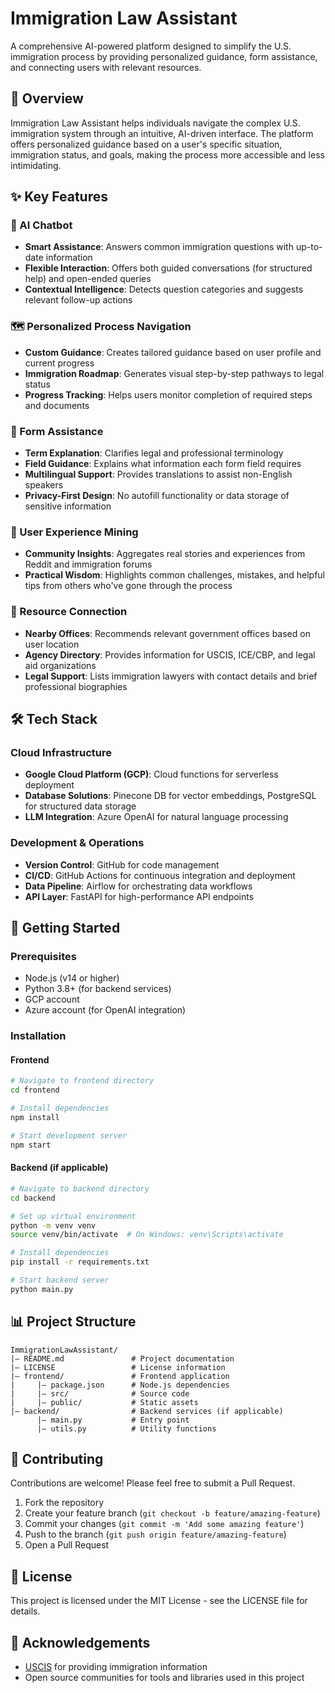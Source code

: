 # Immigration Law Assistant

A comprehensive AI-powered platform designed to simplify the U.S. immigration process by providing personalized guidance, form assistance, and connecting users with relevant resources.

## 🌟 Overview

Immigration Law Assistant helps individuals navigate the complex U.S. immigration system through an intuitive, AI-driven interface. The platform offers personalized guidance based on a user's specific situation, immigration status, and goals, making the process more accessible and less intimidating.

## ✨ Key Features

### 🤖 AI Chatbot
- **Smart Assistance**: Answers common immigration questions with up-to-date information
- **Flexible Interaction**: Offers both guided conversations (for structured help) and open-ended queries
- **Contextual Intelligence**: Detects question categories and suggests relevant follow-up actions

### 🗺️ Personalized Process Navigation
- **Custom Guidance**: Creates tailored guidance based on user profile and current progress
- **Immigration Roadmap**: Generates visual step-by-step pathways to legal status
- **Progress Tracking**: Helps users monitor completion of required steps and documents

### 📝 Form Assistance
- **Term Explanation**: Clarifies legal and professional terminology
- **Field Guidance**: Explains what information each form field requires
- **Multilingual Support**: Provides translations to assist non-English speakers
- **Privacy-First Design**: No autofill functionality or data storage of sensitive information

### 👥 User Experience Mining
- **Community Insights**: Aggregates real stories and experiences from Reddit and immigration forums
- **Practical Wisdom**: Highlights common challenges, mistakes, and helpful tips from others who've gone through the process

### 🏢 Resource Connection
- **Nearby Offices**: Recommends relevant government offices based on user location
- **Agency Directory**: Provides information for USCIS, ICE/CBP, and legal aid organizations
- **Legal Support**: Lists immigration lawyers with contact details and brief professional biographies

## 🛠️ Tech Stack

### Cloud Infrastructure
- **Google Cloud Platform (GCP)**: Cloud functions for serverless deployment
- **Database Solutions**: Pinecone DB for vector embeddings, PostgreSQL for structured data storage
- **LLM Integration**: Azure OpenAI for natural language processing

### Development & Operations
- **Version Control**: GitHub for code management
- **CI/CD**: GitHub Actions for continuous integration and deployment
- **Data Pipeline**: Airflow for orchestrating data workflows
- **API Layer**: FastAPI for high-performance API endpoints

## 🚀 Getting Started

### Prerequisites
- Node.js (v14 or higher)
- Python 3.8+ (for backend services)
- GCP account
- Azure account (for OpenAI integration)

### Installation

#### Frontend
```bash
# Navigate to frontend directory
cd frontend

# Install dependencies
npm install

# Start development server
npm start
```

#### Backend (if applicable)
```bash
# Navigate to backend directory
cd backend

# Set up virtual environment
python -m venv venv
source venv/bin/activate  # On Windows: venv\Scripts\activate

# Install dependencies
pip install -r requirements.txt

# Start backend server
python main.py
```

## 📊 Project Structure
```
ImmigrationLawAssistant/
|— README.md               # Project documentation
|— LICENSE                 # License information
|— frontend/               # Frontend application
|     |— package.json      # Node.js dependencies
|     |— src/              # Source code
|     |— public/           # Static assets
|— backend/                # Backend services (if applicable)
      |— main.py           # Entry point
      |— utils.py          # Utility functions
```

## 🤝 Contributing

Contributions are welcome! Please feel free to submit a Pull Request.

1. Fork the repository
2. Create your feature branch (`git checkout -b feature/amazing-feature`)
3. Commit your changes (`git commit -m 'Add some amazing feature'`)
4. Push to the branch (`git push origin feature/amazing-feature`)
5. Open a Pull Request

## 📄 License

This project is licensed under the MIT License - see the LICENSE file for details.

## 🙏 Acknowledgements

- [USCIS](https://www.uscis.gov/) for providing immigration information
- Open source communities for tools and libraries used in this project